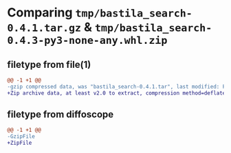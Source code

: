 # Comparing `tmp/bastila_search-0.4.1.tar.gz` & `tmp/bastila_search-0.4.3-py3-none-any.whl.zip`

## filetype from file(1)

```diff
@@ -1 +1 @@
-gzip compressed data, was "bastila_search-0.4.1.tar", last modified: Fri Jul 14 19:19:16 2023, max compression
+Zip archive data, at least v2.0 to extract, compression method=deflate
```

## filetype from diffoscope

```diff
@@ -1 +1 @@
-GzipFile
+ZipFile
```

